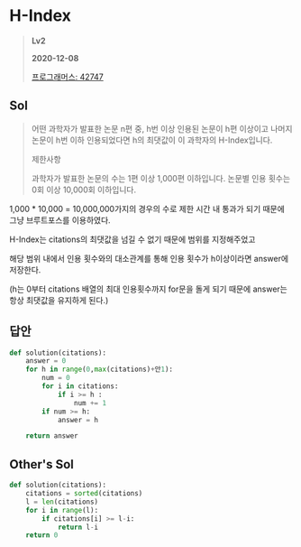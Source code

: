 # H-Index
> **Lv2**
>
> **2020-12-08**
>
> [프로그래머스: 42747](https://programmers.co.kr/learn/courses/30/lessons/42747)


## Sol
> 어떤 과학자가 발표한 논문 n편 중, h번 이상 인용된 논문이 h편 이상이고 나머지 논문이 h번 이하 인용되었다면 h의 최댓값이 이 과학자의 H-Index입니다.
>
>제한사항
>
>과학자가 발표한 논문의 수는 1편 이상 1,000편 이하입니다.
>논문별 인용 횟수는 0회 이상 10,000회 이하입니다.

1,000 * 10,000 = 10,000,000가지의 경우의 수로 제한 시간 내 통과가 되기 때문에 그냥 브루트포스를 이용하였다.

H-Index는 citations의 최댓값을 넘길 수 없기 때문에 범위를 지정해주었고

해당 범위 내에서 인용 횟수와의 대소관계를 통해 인용 횟수가 h이상이라면 answer에 저장한다.

(h는 0부터 citations 배열의 최대 인용횟수까지 for문을 돌게 되기 때문에 answer는 항상 최댓값을 유지하게 된다.)


## 답안
```python
def solution(citations):
    answer = 0
    for h in range(0,max(citations)+안1):
        num = 0
        for i in citations:
            if i >= h :
                num += 1
        if num >= h:
            answer = h

    return answer
```

## Other's Sol
```python
def solution(citations):
    citations = sorted(citations)
    l = len(citations)
    for i in range(l):
        if citations[i] >= l-i:
            return l-i
    return 0
```

